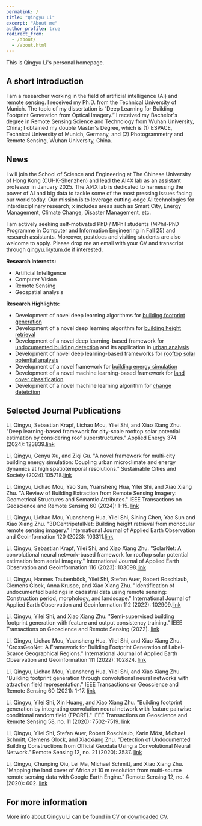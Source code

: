 ```yaml
---
permalink: /
title: "Qingyu Li"
excerpt: "About me"
author_profile: true
redirect_from: 
  - /about/
  - /about.html
---
```


This is Qingyu Li's personal homepage.  

## A short introduction
I am a researcher working in the field of artificial intelligence (AI) and remote sensing. I received my Ph.D. from the Technical University of Munich. The topic of my dissertation is “Deep Learning for Building Footprint Generation from Optical Imagery.” I received my Bachelor's degree in Remote Sensing Science and Technology from Wuhan University, China; I obtained my double Master's Degree, which is (1) ESPACE, Technical University of Munich, Germany, and (2) Photogrammetry and Remote Sensing, Wuhan University, China. 

## News
I will join the School of Science and Engineering at The Chinese University of Hong Kong (CUHK-Shenzhen) and lead the AI4X lab as an assistant professor in January 2025. The AI4X lab is dedicated to harnessing the power of AI and big data to tackle some of the most pressing issues facing our world today. Our mission is to leverage cutting-edge AI technologies for interdisciplinary research; x includes areas such as Smart City, Energy Management, Climate Change, Disaster Management, etc.

I am actively seeking self-motivated PhD / MPhil students (MPhil-PhD Programme in Computer and Information Engineering in Fall 25) and research assistants. Moreover, postdocs and visiting students are also welcome to apply. Please drop me an email with your CV and transcript through qingyu.li@tum.de if interested.

<b>Research Interests:</b>
* Artificial Intelligence
* Computer Vision
* Remote Sensing
* Geospatial analysis



<b>Research Highlights:</b>
* Development of novel deep learning algorithms for [building footprint generation](https://ieeexplore.ieee.org/stamp/stamp.jsp?tp=&arnumber=9082125)
* Development of a novel deep learning algorithm for [building height retrieval](https://www.sciencedirect.com/science/article/pii/S1569843223001334)
* Development of a novel deep learning-based framework for [undocumented building detection](https://www.mdpi.com/2072-4292/12/21/3537) and  its application in [urban analysis](https://www.sciencedirect.com/science/article/pii/S156984322200111X)
* Development of novel deep learning-based frameworks for [rooftop solar potential analysis](https://www.sciencedirect.com/science/article/pii/S0306261924012224)
* Development of a novel framework for [building energy simulation](https://www.sciencedirect.com/science/article/abs/pii/S2210670724005432)
* Development of a novel machine learning-based framework for [land cover classification](https://www.mdpi.com/2072-4292/12/4/602)
* Development of a novel machine learning algorithm for [change detetction](https://www.ingentaconnect.com/contentone/asprs/pers/2017/00000083/00000002/art00013?crawler=true&mimetype=application/pdf)

## Selected Journal Publications
Li, Qingyu, Sebastian Krapf, Lichao Mou, Yilei Shi, and Xiao Xiang Zhu. "Deep learning-based framework for city-scale rooftop solar potential estimation by considering roof superstructures." Applied Energy 374 (2024): 123839.[link](https://www.sciencedirect.com/science/article/pii/S0306261924012224)

Li, Qingyu, Genyu Xu, and Ziqi Gu. "A novel framework for multi-city building energy simulation: Coupling urban microclimate and energy dynamics at high spatiotemporal resolutions." Sustainable Cities and Society (2024):105718.[link](https://www.sciencedirect.com/science/article/abs/pii/S2210670724005432)

Li, Qingyu, Lichao Mou, Yao Sun, Yuansheng Hua, Yilei Shi, and Xiao Xiang Zhu. "A Review of Building Extraction from Remote Sensing Imagery: Geometrical Structures and Semantic Attributes." IEEE Transactions on Geoscience and Remote Sensing 60 (2024): 1-15. [link](https://ieeexplore.ieee.org/stamp/stamp.jsp?tp=&arnumber=10458126)

Li, Qingyu, Lichao Mou, Yuansheng Hua, Yilei Shi, Sining Chen, Yao Sun and Xiao Xiang Zhu. "3DCentripetalNet: Building height retrieval from monocular remote sensing imagery." International Journal of Applied Earth Observation and Geoinformation 120 (2023): 103311.[link](https://www.sciencedirect.com/science/article/pii/S1569843223001334)

Li, Qingyu, Sebastian Krapf, Yilei Shi, and Xiao Xiang Zhu. "SolarNet: A convolutional neural network-based framework for rooftop solar potential estimation from aerial imagery." International Journal of Applied Earth Observation and Geoinformation 116 (2023): 103098.[link](https://www.sciencedirect.com/science/article/pii/S1569843222002862)

Li, Qingyu, Hannes Taubenböck, Yilei Shi, Stefan Auer, Robert Roschlaub, Clemens Glock, Anna Kruspe, and Xiao Xiang Zhu. "Identification of undocumented buildings in cadastral data using remote sensing: Construction period, morphology, and landscape." International Journal of Applied Earth Observation and Geoinformation 112 (2022): 102909.[link](https://www.sciencedirect.com/science/article/pii/S156984322200111X)

Li, Qingyu, Yilei Shi, and Xiao Xiang Zhu. "Semi-supervised building footprint generation with feature and output consistency training." IEEE Transactions on Geoscience and Remote Sensing (2022). [link](https://ieeexplore.ieee.org/stamp/stamp.jsp?tp=&arnumber=9773314)

Li, Qingyu, Lichao Mou, Yuansheng Hua, Yilei Shi, and Xiao Xiang Zhu. "CrossGeoNet: A Framework for Building Footprint Generation of Label-Scarce Geographical Regions." International Journal of Applied Earth Observation and Geoinformation 111 (2022): 102824. [link](https://www.sciencedirect.com/science/article/pii/S1569843222000267)

Li, Qingyu, Lichao Mou, Yuansheng Hua, Yilei Shi, and Xiao Xiang Zhu. "Building footprint generation through convolutional neural networks with attraction field representation." IEEE Transactions on Geoscience and Remote Sensing 60 (2021): 1-17. [link](https://ieeexplore.ieee.org/stamp/stamp.jsp?tp=&arnumber=9538384)

Li, Qingyu, Yilei Shi, Xin Huang, and Xiao Xiang Zhu. "Building footprint generation by integrating convolution neural network with feature pairwise conditional random field (FPCRF)." IEEE Transactions on Geoscience and Remote Sensing 58, no. 11 (2020): 7502-7519. [link](https://ieeexplore.ieee.org/stamp/stamp.jsp?tp=&arnumber=9082125)

Li, Qingyu, Yilei Shi, Stefan Auer, Robert Roschlaub, Karin Möst, Michael Schmitt, Clemens Glock, and Xiaoxiang Zhu. "Detection of Undocumented Building Constructions from Official Geodata Using a Convolutional Neural Network." Remote Sensing 12, no. 21 (2020): 3537. [link](https://www.mdpi.com/2072-4292/12/21/3537)

Li, Qingyu, Chunping Qiu, Lei Ma, Michael Schmitt, and Xiao Xiang Zhu. "Mapping the land cover of Africa at 10 m resolution from multi-source remote sensing data with Google Earth Engine." Remote Sensing 12, no. 4 (2020): 602. [link](https://www.mdpi.com/2072-4292/12/4/602)

## For more information
More info about Qingyu Li can be found in [CV](https://lqycrystal.github.io/qingyuli.github.io/cv/) or [downloaded CV](https://github.com/lqycrystal/qingyuli.github.io/blob/main/files/qingyulicv.pdf).
